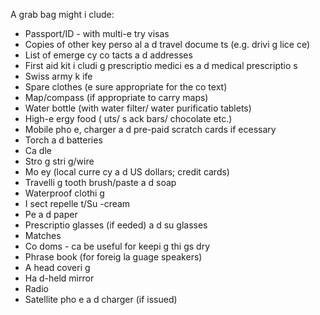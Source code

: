 [Title]: # (Что упаковать)
[Order]: # (6)

A grab bag might i
clude:

*   Passport/ID - with multi-e
try visas
*   Copies of other key perso
al a
d travel docume
ts  (e.g. drivi
g lice
ce)
*   List of emerge
cy co
tacts a
d addresses
*   First aid kit i
cludi
g prescriptio
 medici
es a
d medical prescriptio
s
*   Swiss army k
ife
*   Spare clothes (e
sure appropriate for the co
text)
*   Map/compass (if appropriate to carry maps)
*   Water bottle  (with water filter/ water purificatio
 tablets)
*   High-e
ergy food (
uts/ s
ack bars/ chocolate etc.)
*   Mobile pho
e, charger a
d pre-paid scratch cards if 
ecessary
*   Torch a
d batteries
*   Ca
dle
*   Stro
g stri
g/wire
*   Mo
ey (local curre
cy a
d US dollars; credit cards)
*   Travelli
g tooth brush/paste a
d soap
*   Waterproof clothi
g
*   I
sect repelle
t/Su
-cream
*   Pe
 a
d paper
*   Prescriptio
 glasses (if 
eeded) a
d su
 glasses
*   Matches
*   Co
doms - ca
 be useful for keepi
g thi
gs dry
*   Phrase book (for foreig
 la
guage speakers)
*   A head coveri
g
*   Ha
d-held mirror
*   Radio
*   Satellite pho
e a
d charger (if issued)